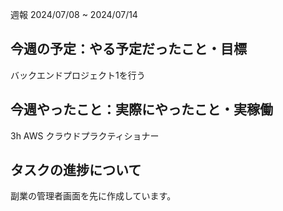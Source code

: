 週報 2024/07/08 ~ 2024/07/14
## 今週の予定：やる予定だったこと・目標

バックエンドプロジェクト1を行う

## 今週やったこと：実際にやったこと・実稼働

3h AWS クラウドプラクティショナー

## タスクの進捗について

副業の管理者画面を先に作成しています。
